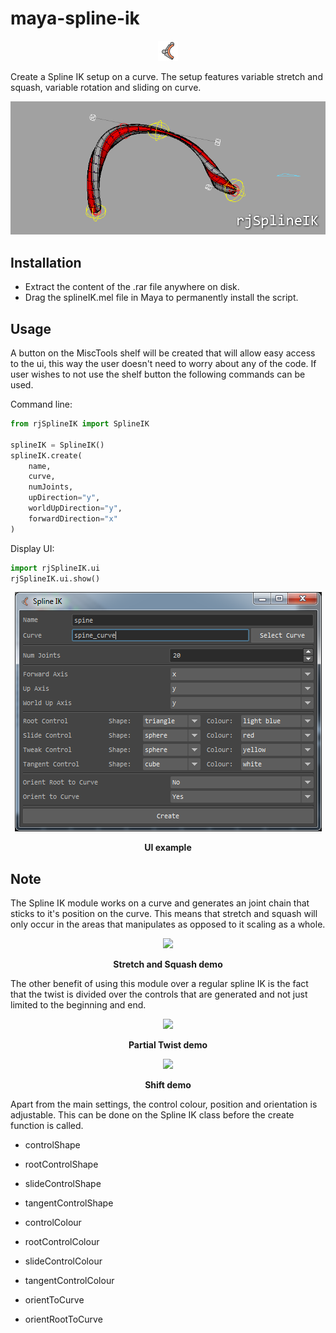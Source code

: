 # maya-spline-ik
<p align="center"><img src="icons/SIK_icon.png?raw=true"></p>
Create a Spline IK setup on a curve. The setup features variable stretch and squash, variable rotation and sliding on curve.

<p align="center"><img src="docs/_images/SIK_header.png?raw=true"></p>

## Installation
* Extract the content of the .rar file anywhere on disk.
* Drag the splineIK.mel file in Maya to permanently install the script.

## Usage
A button on the MiscTools shelf will be created that will allow easy access to the ui, this way the user doesn't need to worry about any of the code.
If user wishes to not use the shelf button the following commands can be used.

Command line:
```python
from rjSplineIK import SplineIK

splineIK = SplineIK()
splineIK.create(
    name,
    curve,
    numJoints,
    upDirection="y", 
    worldUpDirection="y", 
    forwardDirection="x"
)
```

Display UI:

```python
import rjSplineIK.ui
rjSplineIK.ui.show()  
```

<p align="center"><img src="docs/_images/SIK_uiExample.png?raw=true"></p>
<p align="center"><b>UI example</b></p>

## Note
The Spline IK module works on a curve and generates an joint chain that sticks to it's position on the curve. This means that stretch and squash will only occur in the areas that manipulates as opposed to it scaling as a whole.
     
<p align="center"><img src="docs/_images/SIK_stretchSquashExample.png?raw=true"></p>
<p align="center"><b>Stretch and Squash demo</b></p>

The other benefit of using this module over a regular spline IK is the fact that the twist is divided over the controls that are generated and not just limited to the beginning and end.
 
<p align="center"><img src="docs/_images/SIK_partialTwistExample.png?raw=true"></p>
<p align="center"><b>Partial Twist demo</b></p>

<p align="center"><img src="docs/_images/SIK_shiftExample.png?raw=true"></p>
<p align="center"><b>Shift demo</b></p>
  
Apart from the main settings, the control colour, position and orientation is adjustable. This can be done on the Spline IK class before the create function is called.

* controlShape
* rootControlShape
* slideControlShape
* tangentControlShape

* controlColour
* rootControlColour
* slideControlColour
* tangentControlColour

* orientToCurve
* orientRootToCurve  

